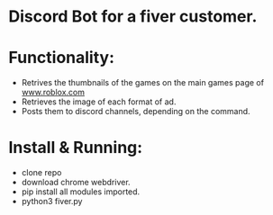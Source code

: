 # Discord Bot for a fiver customer.


# Functionality:
- Retrives the thumbnails of the games on the main games page of www.roblox.com
- Retrieves the image of each format of ad.
- Posts them to discord channels, depending on the command.


# Install & Running:
- clone repo
- download chrome webdriver.
- pip install all modules imported.
- python3 fiver.py
